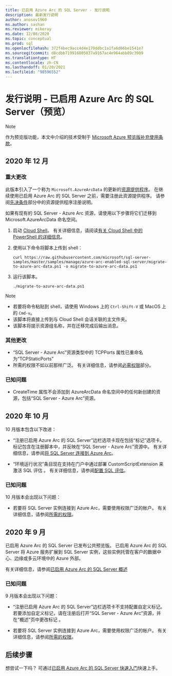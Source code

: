 ```yaml
---
title: 已启用 Azure Arc 的 SQL Server - 发行说明
description: 最新发行说明
author: anosov1960
ms.author: sashan
ms.reviewer: mikeray
ms.date: 12/08/2020
ms.topic: conceptual
ms.prod: sql
ms.openlocfilehash: 372f4bec9acc4d4e170ddbc1a1fa6d66be1541e7
ms.sourcegitcommit: d8cdbb719916805037a9167ac4e964abb89c3909
ms.translationtype: HT
ms.contentlocale: zh-CN
ms.lasthandoff: 01/20/2021
ms.locfileid: "98596552"
---
```

# <a name="release-notes---azure-arc-enabled-sql-server-preview"></a>发行说明 - 已启用 Azure Arc 的 SQL Server（预览）

> [!NOTE]
> 作为预览版功能，本文中介绍的技术受制于 [Microsoft Azure 预览版补充使用条款](https://azure.microsoft.com/support/legal/preview-supplemental-terms/)。

## <a name="december-2020"></a>2020 年 12 月

### <a name="breaking-change"></a>重大更改

此版本引入了一个称为 `Microsoft.AzureArcData` 的更新的[资源提供程序](/azure/azure-resource-manager/management/azure-services-resource-providers)。 在继续使用已启用 Azure Arc 的 SQL Server 之前，需要注册此资源提供程序。 请参阅[先决条件](connect.md#prerequisites)部分中的资源提供程序注册说明。

如果有现有的 SQL Server - Azure Arc 资源，请使用以下步骤将它们迁移到 Microsoft.AzureArcData 命名空间。

1. 启动 [Cloud Shell](https://shell.azure.com/)。 有关详细信息，请阅读[有关 Cloud Shell 中的 PowerShell 的详细信息](/azure/cloud-shell/quickstart-powershell)。

2. 使用以下命令将脚本上传到 shell：

    ```console
    curl https://raw.githubusercontent.com/microsoft/sql-server-samples/master/samples/manage/azure-arc-enabled-sql-server/migrate-to-azure-arc-data.ps1 -o migrate-to-azure-arc-data.ps1
    ```
3. 运行该脚本。  

    ```console
   ./migrate-to-azure-arc-data.ps1
    ```

> [!NOTE]
> - 若要将命令粘贴到 shell，请使用 Windows 上的 `Ctrl-Shift-V` 或 MacOS 上的 `Cmd-v`。
> - 该脚本将直接上传到与 Cloud Shell 会话关联的主文件夹。
> - 该脚本将提示资源组名称，并在迁移完成后输出消息。

### <a name="other-changes"></a>其他更改

* “SQL Server - Azure Arc”资源类型中的 TCPPorts 属性已重命名为“TCPStaticPorts”
* 所需的权限不如以前那样广泛。 有关详细信息，请参阅[必需权限](overview.md#required-permissions)部分。

### <a name="known-issues"></a>已知问题

* CreateTime 属性不会添加到 AzureArcData 命名空间中的任何新创建的资源，包括“SQL Server - Azure Arc”资源。

## <a name="october-2020"></a>2020 年 10 月

10 月版本包含以下改进：

* “注册已启用 Azure Arc 的 SQL Server”边栏选项卡现在包括“标记”选项卡。标记包含在注册脚本中，并反映在“SQL Server - Azure Arc”资源中。 有关详细信息，请参阅[将 SQL Server 连接到 Azure Arc](connect.md)。

* “环境运行状况”条目现在支持在门户中通过部署 CustomScriptExtension 来激活 SQL 评估 。 有关详细信息，请参阅[配置 SQL 评估](assess.md#run-on-demand-sql-assessment)。

### <a name="known-issues"></a>已知问题

10 月版本会出现以下问题：

* 若要将 SQL Server 实例连接到 Azure Arc，需要使用权限广泛的帐户。 有关详细信息，请参阅[所需的权限](overview.md#required-permissions)。

## <a name="september-2020"></a>2020 年 9 月

已启用 Azure Arc 的 SQL Server 已发布公共预览版。 已启用 Azure Arc 的 SQL Server 将 Azure 服务扩展到 SQL Server 实例，这些实例托管在客户的数据中心、边缘或多云环境中的 Azure 外部。

有关详细信息，请参阅[已启用 Azure Arc 的 SQL Server 概述](overview.md)

### <a name="known-issues"></a>已知问题

9 月版本会出现以下问题：

* “注册已启用 Azure Arc 的 SQL Server”边栏选项卡不支持配置自定义标记。 若要添加自定义标记，请在注册后打开“SQL Server - Azure Arc”资源，并在“概述”页中更改标记 。

* 若要将 SQL Server 实例连接到 Azure Arc，需要使用权限广泛的帐户。 有关详细信息，请参阅[所需的权限](overview.md#required-permissions)。

## <a name="next-steps"></a>后续步骤

想尝试一下吗？  可通过[已启用 Azure Arc 的 SQL Server 快速入门](https://aka.ms/AzureArcSqlServerJumpstart)快速上手。